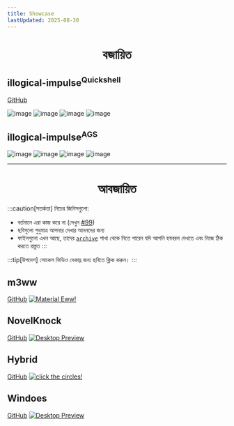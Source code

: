 ```yaml
---
title: Showcase
lastUpdated: 2025-08-30
---
```


<div align="center">
    <h1>বজায়িত</h1>
</div>


## illogical-impulse<sup>Quickshell</sup>
[GitHub](https://github.com/end-4/dots-hyprland)

![image](https://repository-images.githubusercontent.com/583820372/55988d08-a8db-421a-8761-f6e98ea89ce3)
![image](https://github.com/user-attachments/assets/08d26785-b54d-4ad1-875b-bb08cc6757f5)
![image](https://github.com/user-attachments/assets/86cc511b-0d33-4c78-bcc0-3037d02a17da)
![image](https://github.com/user-attachments/assets/e402f74a-6bd8-4ebe-bcf4-3a4a4846de10)


## illogical-impulse<sup>AGS</sup>
![image](/dots-hyprland-wiki/screenshots/i-i.2.png)
![image](/dots-hyprland-wiki/screenshots/i-i.3.png)
![image](/dots-hyprland-wiki/screenshots/i-i.4.png)
![image](/dots-hyprland-wiki/screenshots/i-i.5.png)

---

<div align="center">
    <h1>আবজায়িত</h1>
</div>

:::caution[সতর্কতা]
নিচের জিনিসগুলো:
- বর্তমানে এরা কাজ করে না (দেখুন [#99](https://github.com/end-4/dots-hyprland/issues/99))
- ছবিগুলো শুধুমাত্র আপনার দেখার আননদের জন্য
- ফাইলগুলো এখন আছে, তাদের [`archive`](https://github.com/end-4/dots-hyprland/tree/archive) শাখা থেকে নিতে পারেন যদি আপনি হযবরল দেখতে এবং নিজে ঠিক করতে প্রস্তুত
:::

:::tip[উপদেশ]
সোকেস ভিডিও দেকাহ্র জন্য ছবিতে ক্লিক করুন।
:::

## m3ww
[GitHub](https://github.com/end-4/dots-hyprland/tree/archive)
<a href="https://streamable.com/85ch8x">
 <img src="/dots-hyprland-wiki/screenshots/m3ww.1.png" alt="Material Eww!">
</a>

## NovelKnock
[GitHub](https://github.com/end-4/dots-hyprland/tree/archive)
<a href="https://streamable.com/7vo61k">
 <img src="/dots-hyprland-wiki/screenshots/n-k.1.png" alt="Desktop Preview">
</a>

## Hybrid
[GitHub](https://github.com/end-4/dots-hyprland/tree/archive)
<a href="https://streamable.com/4oogot">
 <img src="/dots-hyprland-wiki/screenshots/hybrid.1.png" alt="click the circles!">
</a>

## Windoes
[GitHub](https://github.com/end-4/dots-hyprland/tree/archive)
<a href="https://streamable.com/5qx614">
 <img src="/dots-hyprland-wiki/screenshots/windoes.1.png" alt="Desktop Preview">
</a>
